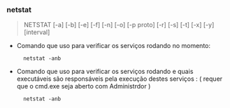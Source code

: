 ### netstat


>NETSTAT [-a] [-b] [-e] [-f] [-n] [-o] [-p proto] [-r] [-s] [-t] [-x] [-y] [interval]

- Comando que uso para verificar os serviços rodando no momento:


		netstat -anb



- Comando que uso para verificar os serviços rodando e quais executáveis são responsáveis pela execução destes serviços :  ( requer que o cmd.exe seja aberto com Administrdor )


		netstat -anb